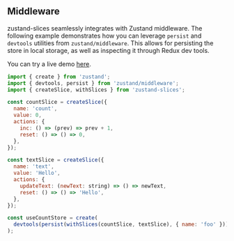 ## Middleware

zustand-slices seamlessly integrates with Zustand middleware. The following example demonstrates how you can leverage `persist` and `devtools` utilities from `zustand/middleware`. This allows for persisting the store in local storage, as well as inspecting it through Redux dev tools.

You can try a live demo [here](https://t.co/7AognoqHWV).

```js
import { create } from 'zustand';
import { devtools, persist } from 'zustand/middleware';
import { createSlice, withSlices } from 'zustand-slices';

const countSlice = createSlice({
  name: 'count',
  value: 0,
  actions: {
    inc: () => (prev) => prev + 1,
    reset: () => () => 0,
  },
});

const textSlice = createSlice({
  name: 'text',
  value: 'Hello',
  actions: {
    updateText: (newText: string) => () => newText,
    reset: () => () => 'Hello',
  },
});

const useCountStore = create(
  devtools(persist(withSlices(countSlice, textSlice), { name: 'foo' }))
);
```
